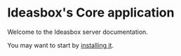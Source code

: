 # Ideasbox's Core application

Welcome to the Ideasbox server documentation.

You may want to start by [installing it](install.md).
